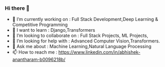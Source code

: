 ### Hi there 👋

<!--
**abhishek0405/abhishek0405** is a ✨ _special_ ✨ repository because its `README.md` (this file) appears on your GitHub profile.
-->


- 🔭 I’m currently working on : Full Stack Development,Deep Learning & Competitive Programming
- 🌱 I want to learn : Django,Transformers
- 👯 I’m looking to collaborate on : Full Stack Projects, ML Projects,
- 🤔 I’m looking for help with : Advanced Computer Vision,Transformers.
- 💬 Ask me about : Machine Learning,Natural Language Processing
- 📫 How to reach me : https://www.linkedin.com/in/abhishek-anantharam-b0096218b/

